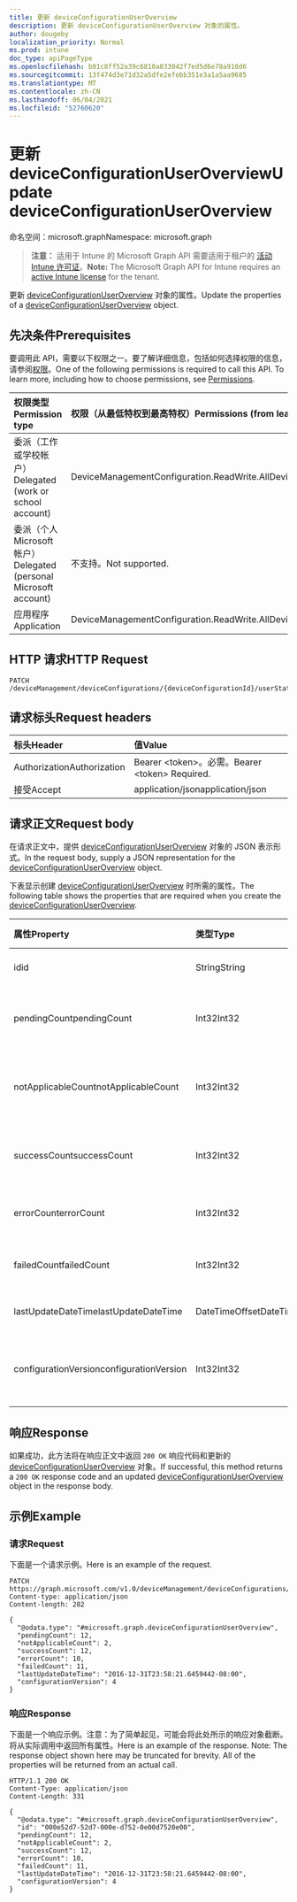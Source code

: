 ```yaml
---
title: 更新 deviceConfigurationUserOverview
description: 更新 deviceConfigurationUserOverview 对象的属性。
author: dougeby
localization_priority: Normal
ms.prod: intune
doc_type: apiPageType
ms.openlocfilehash: b91c8ff52a39c6810a833042f7ed5d6e78a910d6
ms.sourcegitcommit: 13f474d3e71d32a5dfe2efebb351e3a1a5aa9685
ms.translationtype: MT
ms.contentlocale: zh-CN
ms.lasthandoff: 06/04/2021
ms.locfileid: "52760620"
---
```

# <a name="update-deviceconfigurationuseroverview"></a><span data-ttu-id="6b1c3-103">更新 deviceConfigurationUserOverview</span><span class="sxs-lookup"><span data-stu-id="6b1c3-103">Update deviceConfigurationUserOverview</span></span>

<span data-ttu-id="6b1c3-104">命名空间：microsoft.graph</span><span class="sxs-lookup"><span data-stu-id="6b1c3-104">Namespace: microsoft.graph</span></span>

> <span data-ttu-id="6b1c3-105">**注意：** 适用于 Intune 的 Microsoft Graph API 需要适用于租户的 [活动 Intune 许可证](https://go.microsoft.com/fwlink/?linkid=839381)。</span><span class="sxs-lookup"><span data-stu-id="6b1c3-105">**Note:** The Microsoft Graph API for Intune requires an [active Intune license](https://go.microsoft.com/fwlink/?linkid=839381) for the tenant.</span></span>

<span data-ttu-id="6b1c3-106">更新 [deviceConfigurationUserOverview](../resources/intune-deviceconfig-deviceconfigurationuseroverview.md) 对象的属性。</span><span class="sxs-lookup"><span data-stu-id="6b1c3-106">Update the properties of a [deviceConfigurationUserOverview](../resources/intune-deviceconfig-deviceconfigurationuseroverview.md) object.</span></span>

## <a name="prerequisites"></a><span data-ttu-id="6b1c3-107">先决条件</span><span class="sxs-lookup"><span data-stu-id="6b1c3-107">Prerequisites</span></span>
<span data-ttu-id="6b1c3-p101">要调用此 API，需要以下权限之一。要了解详细信息，包括如何选择权限的信息，请参阅[权限](/graph/permissions-reference)。</span><span class="sxs-lookup"><span data-stu-id="6b1c3-p101">One of the following permissions is required to call this API. To learn more, including how to choose permissions, see [Permissions](/graph/permissions-reference).</span></span>

|<span data-ttu-id="6b1c3-110">权限类型</span><span class="sxs-lookup"><span data-stu-id="6b1c3-110">Permission type</span></span>|<span data-ttu-id="6b1c3-111">权限（从最低特权到最高特权）</span><span class="sxs-lookup"><span data-stu-id="6b1c3-111">Permissions (from least to most privileged)</span></span>|
|:---|:---|
|<span data-ttu-id="6b1c3-112">委派（工作或学校帐户）</span><span class="sxs-lookup"><span data-stu-id="6b1c3-112">Delegated (work or school account)</span></span>|<span data-ttu-id="6b1c3-113">DeviceManagementConfiguration.ReadWrite.All</span><span class="sxs-lookup"><span data-stu-id="6b1c3-113">DeviceManagementConfiguration.ReadWrite.All</span></span>|
|<span data-ttu-id="6b1c3-114">委派（个人 Microsoft 帐户）</span><span class="sxs-lookup"><span data-stu-id="6b1c3-114">Delegated (personal Microsoft account)</span></span>|<span data-ttu-id="6b1c3-115">不支持。</span><span class="sxs-lookup"><span data-stu-id="6b1c3-115">Not supported.</span></span>|
|<span data-ttu-id="6b1c3-116">应用程序</span><span class="sxs-lookup"><span data-stu-id="6b1c3-116">Application</span></span>|<span data-ttu-id="6b1c3-117">DeviceManagementConfiguration.ReadWrite.All</span><span class="sxs-lookup"><span data-stu-id="6b1c3-117">DeviceManagementConfiguration.ReadWrite.All</span></span>|

## <a name="http-request"></a><span data-ttu-id="6b1c3-118">HTTP 请求</span><span class="sxs-lookup"><span data-stu-id="6b1c3-118">HTTP Request</span></span>
<!-- {
  "blockType": "ignored"
}
-->
``` http
PATCH /deviceManagement/deviceConfigurations/{deviceConfigurationId}/userStatusOverview
```

## <a name="request-headers"></a><span data-ttu-id="6b1c3-119">请求标头</span><span class="sxs-lookup"><span data-stu-id="6b1c3-119">Request headers</span></span>
|<span data-ttu-id="6b1c3-120">标头</span><span class="sxs-lookup"><span data-stu-id="6b1c3-120">Header</span></span>|<span data-ttu-id="6b1c3-121">值</span><span class="sxs-lookup"><span data-stu-id="6b1c3-121">Value</span></span>|
|:---|:---|
|<span data-ttu-id="6b1c3-122">Authorization</span><span class="sxs-lookup"><span data-stu-id="6b1c3-122">Authorization</span></span>|<span data-ttu-id="6b1c3-123">Bearer &lt;token&gt;。必需。</span><span class="sxs-lookup"><span data-stu-id="6b1c3-123">Bearer &lt;token&gt; Required.</span></span>|
|<span data-ttu-id="6b1c3-124">接受</span><span class="sxs-lookup"><span data-stu-id="6b1c3-124">Accept</span></span>|<span data-ttu-id="6b1c3-125">application/json</span><span class="sxs-lookup"><span data-stu-id="6b1c3-125">application/json</span></span>|

## <a name="request-body"></a><span data-ttu-id="6b1c3-126">请求正文</span><span class="sxs-lookup"><span data-stu-id="6b1c3-126">Request body</span></span>
<span data-ttu-id="6b1c3-127">在请求正文中，提供 [deviceConfigurationUserOverview](../resources/intune-deviceconfig-deviceconfigurationuseroverview.md) 对象的 JSON 表示形式。</span><span class="sxs-lookup"><span data-stu-id="6b1c3-127">In the request body, supply a JSON representation for the [deviceConfigurationUserOverview](../resources/intune-deviceconfig-deviceconfigurationuseroverview.md) object.</span></span>

<span data-ttu-id="6b1c3-128">下表显示创建 [deviceConfigurationUserOverview](../resources/intune-deviceconfig-deviceconfigurationuseroverview.md) 时所需的属性。</span><span class="sxs-lookup"><span data-stu-id="6b1c3-128">The following table shows the properties that are required when you create the [deviceConfigurationUserOverview](../resources/intune-deviceconfig-deviceconfigurationuseroverview.md).</span></span>

|<span data-ttu-id="6b1c3-129">属性</span><span class="sxs-lookup"><span data-stu-id="6b1c3-129">Property</span></span>|<span data-ttu-id="6b1c3-130">类型</span><span class="sxs-lookup"><span data-stu-id="6b1c3-130">Type</span></span>|<span data-ttu-id="6b1c3-131">说明</span><span class="sxs-lookup"><span data-stu-id="6b1c3-131">Description</span></span>|
|:---|:---|:---|
|<span data-ttu-id="6b1c3-132">id</span><span class="sxs-lookup"><span data-stu-id="6b1c3-132">id</span></span>|<span data-ttu-id="6b1c3-133">String</span><span class="sxs-lookup"><span data-stu-id="6b1c3-133">String</span></span>|<span data-ttu-id="6b1c3-134">实体的键。</span><span class="sxs-lookup"><span data-stu-id="6b1c3-134">Key of the entity.</span></span>|
|<span data-ttu-id="6b1c3-135">pendingCount</span><span class="sxs-lookup"><span data-stu-id="6b1c3-135">pendingCount</span></span>|<span data-ttu-id="6b1c3-136">Int32</span><span class="sxs-lookup"><span data-stu-id="6b1c3-136">Int32</span></span>|<span data-ttu-id="6b1c3-137">待定用户的数量</span><span class="sxs-lookup"><span data-stu-id="6b1c3-137">Number of pending Users</span></span>|
|<span data-ttu-id="6b1c3-138">notApplicableCount</span><span class="sxs-lookup"><span data-stu-id="6b1c3-138">notApplicableCount</span></span>|<span data-ttu-id="6b1c3-139">Int32</span><span class="sxs-lookup"><span data-stu-id="6b1c3-139">Int32</span></span>|<span data-ttu-id="6b1c3-140">不适用用户的数量</span><span class="sxs-lookup"><span data-stu-id="6b1c3-140">Number of not applicable users</span></span>|
|<span data-ttu-id="6b1c3-141">successCount</span><span class="sxs-lookup"><span data-stu-id="6b1c3-141">successCount</span></span>|<span data-ttu-id="6b1c3-142">Int32</span><span class="sxs-lookup"><span data-stu-id="6b1c3-142">Int32</span></span>|<span data-ttu-id="6b1c3-143">成功用户的数量</span><span class="sxs-lookup"><span data-stu-id="6b1c3-143">Number of succeeded Users</span></span>|
|<span data-ttu-id="6b1c3-144">errorCount</span><span class="sxs-lookup"><span data-stu-id="6b1c3-144">errorCount</span></span>|<span data-ttu-id="6b1c3-145">Int32</span><span class="sxs-lookup"><span data-stu-id="6b1c3-145">Int32</span></span>|<span data-ttu-id="6b1c3-146">错误用户的数量</span><span class="sxs-lookup"><span data-stu-id="6b1c3-146">Number of error Users</span></span>|
|<span data-ttu-id="6b1c3-147">failedCount</span><span class="sxs-lookup"><span data-stu-id="6b1c3-147">failedCount</span></span>|<span data-ttu-id="6b1c3-148">Int32</span><span class="sxs-lookup"><span data-stu-id="6b1c3-148">Int32</span></span>|<span data-ttu-id="6b1c3-149">失败用户的数量</span><span class="sxs-lookup"><span data-stu-id="6b1c3-149">Number of failed Users</span></span>|
|<span data-ttu-id="6b1c3-150">lastUpdateDateTime</span><span class="sxs-lookup"><span data-stu-id="6b1c3-150">lastUpdateDateTime</span></span>|<span data-ttu-id="6b1c3-151">DateTimeOffset</span><span class="sxs-lookup"><span data-stu-id="6b1c3-151">DateTimeOffset</span></span>|<span data-ttu-id="6b1c3-152">上次更新时间</span><span class="sxs-lookup"><span data-stu-id="6b1c3-152">Last update time</span></span>|
|<span data-ttu-id="6b1c3-153">configurationVersion</span><span class="sxs-lookup"><span data-stu-id="6b1c3-153">configurationVersion</span></span>|<span data-ttu-id="6b1c3-154">Int32</span><span class="sxs-lookup"><span data-stu-id="6b1c3-154">Int32</span></span>|<span data-ttu-id="6b1c3-155">用于此概述的策略版本</span><span class="sxs-lookup"><span data-stu-id="6b1c3-155">Version of the policy for that overview</span></span>|



## <a name="response"></a><span data-ttu-id="6b1c3-156">响应</span><span class="sxs-lookup"><span data-stu-id="6b1c3-156">Response</span></span>
<span data-ttu-id="6b1c3-157">如果成功，此方法将在响应正文中返回 `200 OK` 响应代码和更新的 [deviceConfigurationUserOverview](../resources/intune-deviceconfig-deviceconfigurationuseroverview.md) 对象。</span><span class="sxs-lookup"><span data-stu-id="6b1c3-157">If successful, this method returns a `200 OK` response code and an updated [deviceConfigurationUserOverview](../resources/intune-deviceconfig-deviceconfigurationuseroverview.md) object in the response body.</span></span>

## <a name="example"></a><span data-ttu-id="6b1c3-158">示例</span><span class="sxs-lookup"><span data-stu-id="6b1c3-158">Example</span></span>

### <a name="request"></a><span data-ttu-id="6b1c3-159">请求</span><span class="sxs-lookup"><span data-stu-id="6b1c3-159">Request</span></span>
<span data-ttu-id="6b1c3-160">下面是一个请求示例。</span><span class="sxs-lookup"><span data-stu-id="6b1c3-160">Here is an example of the request.</span></span>
``` http
PATCH https://graph.microsoft.com/v1.0/deviceManagement/deviceConfigurations/{deviceConfigurationId}/userStatusOverview
Content-type: application/json
Content-length: 282

{
  "@odata.type": "#microsoft.graph.deviceConfigurationUserOverview",
  "pendingCount": 12,
  "notApplicableCount": 2,
  "successCount": 12,
  "errorCount": 10,
  "failedCount": 11,
  "lastUpdateDateTime": "2016-12-31T23:58:21.6459442-08:00",
  "configurationVersion": 4
}
```

### <a name="response"></a><span data-ttu-id="6b1c3-161">响应</span><span class="sxs-lookup"><span data-stu-id="6b1c3-161">Response</span></span>
<span data-ttu-id="6b1c3-p102">下面是一个响应示例。注意：为了简单起见，可能会将此处所示的响应对象截断。将从实际调用中返回所有属性。</span><span class="sxs-lookup"><span data-stu-id="6b1c3-p102">Here is an example of the response. Note: The response object shown here may be truncated for brevity. All of the properties will be returned from an actual call.</span></span>
``` http
HTTP/1.1 200 OK
Content-Type: application/json
Content-Length: 331

{
  "@odata.type": "#microsoft.graph.deviceConfigurationUserOverview",
  "id": "000e52d7-52d7-000e-d752-0e00d7520e00",
  "pendingCount": 12,
  "notApplicableCount": 2,
  "successCount": 12,
  "errorCount": 10,
  "failedCount": 11,
  "lastUpdateDateTime": "2016-12-31T23:58:21.6459442-08:00",
  "configurationVersion": 4
}
```




